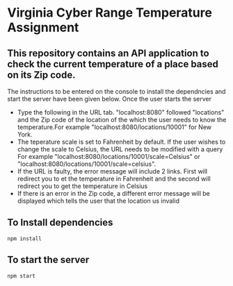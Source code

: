 # Virginia Cyber Range Temperature Assignment
## This repository contains an API application to check the current temperature of a place based on its Zip code.
  The instructions to be entered on the console to install the dependncies and start the server have been given below. Once the user starts the server
  - Type the following in the URL tab. "localhost:8080" followed "locations" and the Zip code of the location of the which the user needs to know the temperature.For example "localhost:8080/locations/10001" for New York.
  - The teperature scale is set to Fahrenheit by default. If the user wishes to change the scale to Celsius, the URL needs to be modified with a query For example "localhost:8080/locations/10001/scale=Celsius" or "localhost:8080/locations/10001/scale=celsius".
  - If the URL is faulty, the error message will include 2 links. First will redirect you to et the temperature in Fahrenheit and the second will redirect you to get the temperature in Celsius
  - If there is an error in the Zip code, a different error message will be displayed which tells the user that the location us invalid

## To Install dependencies
`npm install`

## To start the server
`npm start`
